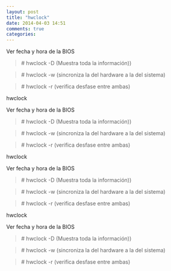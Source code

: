 ```yaml
---
layout: post
title: "hwclock"
date: 2014-04-03 14:51
comments: true
categories: 
---
```

Ver fecha y hora de la BIOS

>\# hwclock -D (Muestra toda la información))

>\# hwclock -w (sincroniza la del hardware a la del sistema)

>\# hwclock -r  (verifica desfase entre ambas)

hwclock

Ver fecha y hora de la BIOS

>\# hwclock -D (Muestra toda la información))

>\# hwclock -w (sincroniza la del hardware a la del sistema)

>\# hwclock -r  (verifica desfase entre ambas)

hwclock

Ver fecha y hora de la BIOS

>\# hwclock -D (Muestra toda la información))

>\# hwclock -w (sincroniza la del hardware a la del sistema)

>\# hwclock -r  (verifica desfase entre ambas)

hwclock

Ver fecha y hora de la BIOS

>\# hwclock -D (Muestra toda la información))

>\# hwclock -w (sincroniza la del hardware a la del sistema)

>\# hwclock -r  (verifica desfase entre ambas)

